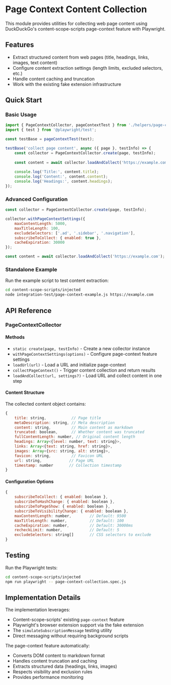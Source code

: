 # Page Context Content Collection

This module provides utilities for collecting web page content using DuckDuckGo's content-scope-scripts page-context feature with Playwright.

## Features

- Extract structured content from web pages (title, headings, links, images, text content)
- Configure content extraction settings (length limits, excluded selectors, etc.)
- Handle content caching and truncation
- Work with the existing fake extension infrastructure

## Quick Start

### Basic Usage

```javascript
import { PageContextCollector, pageContextTest } from './helpers/page-context-collector.js';
import { test } from '@playwright/test';

const testBase = pageContextTest(test);

testBase('collect page content', async ({ page }, testInfo) => {
    const collector = PageContextCollector.create(page, testInfo);
    
    const content = await collector.loadAndCollect('https://example.com');
    
    console.log('Title:', content.title);
    console.log('Content:', content.content);
    console.log('Headings:', content.headings);
});
```

### Advanced Configuration

```javascript
const collector = PageContextCollector.create(page, testInfo);

collector.withPageContextSettings({
    maxContentLength: 5000,
    maxTitleLength: 100,
    excludeSelectors: ['.ad', '.sidebar', '.navigation'],
    subscribeToCollect: { enabled: true },
    cacheExpiration: 30000
});

const content = await collector.loadAndCollect('https://example.com');
```

### Standalone Example

Run the example script to test content extraction:

```bash
cd content-scope-scripts/injected
node integration-test/page-context-example.js https://example.com
```

## API Reference

### PageContextCollector

#### Methods

- `static create(page, testInfo)` - Create a new collector instance
- `withPageContextSettings(options)` - Configure page-context feature settings
- `loadUrl(url)` - Load a URL and initialize page-context
- `collectPageContext()` - Trigger content collection and return results
- `loadAndCollect(url, settings?)` - Load URL and collect content in one step

#### Content Structure

The collected content object contains:

```javascript
{
    title: string,           // Page title
    metaDescription: string, // Meta description
    content: string,         // Main content as markdown
    truncated: boolean,      // Whether content was truncated
    fullContentLength: number, // Original content length
    headings: Array<{level: number, text: string}>,
    links: Array<{text: string, href: string}>,
    images: Array<{src: string, alt: string}>,
    favicon: string,         // Favicon URL
    url: string,            // Page URL
    timestamp: number       // Collection timestamp
}
```

#### Configuration Options

```javascript
{
    subscribeToCollect: { enabled: boolean },
    subscribeToHashChange: { enabled: boolean },
    subscribeToPageShow: { enabled: boolean },
    subscribeToVisibilityChange: { enabled: boolean },
    maxContentLength: number,        // Default: 9500
    maxTitleLength: number,          // Default: 100
    cacheExpiration: number,         // Default: 30000ms
    recheckLimit: number,            // Default: 5
    excludeSelectors: string[]       // CSS selectors to exclude
}
```

## Testing

Run the Playwright tests:

```bash
cd content-scope-scripts/injected
npm run playwright -- page-context-collection.spec.js
```

## Implementation Details

The implementation leverages:

- Content-scope-scripts' existing `page-context` feature
- Playwright's browser extension support via the fake extension
- The `simulateSubscriptionMessage` testing utility
- Direct messaging without requiring background scripts

The page-context feature automatically:
- Converts DOM content to markdown format
- Handles content truncation and caching
- Extracts structured data (headings, links, images)
- Respects visibility and exclusion rules
- Provides performance monitoring
